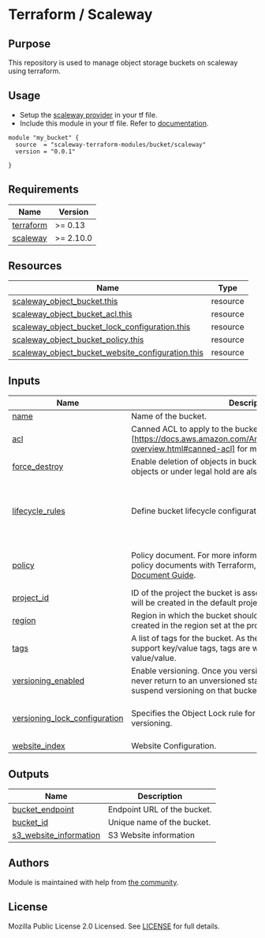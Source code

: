 # Terraform / Scaleway

## Purpose

This repository is used to manage object storage buckets on scaleway using terraform.

## Usage

- Setup the [scaleway provider](https://www.terraform.io/docs/providers/scaleway/index.html) in your tf file.
- Include this module in your tf file. Refer to [documentation](https://www.terraform.io/docs/modules/sources.html#generic-git-repository).

```hcl
module "my_bucket" {
  source  = "scaleway-terraform-modules/bucket/scaleway"
  version = "0.0.1"

}
```

<!-- BEGIN_TF_DOCS -->
## Requirements

| Name | Version |
|------|---------|
| <a name="requirement_terraform"></a> [terraform](#requirement_terraform) | >= 0.13 |
| <a name="requirement_scaleway"></a> [scaleway](#requirement_scaleway) | >= 2.10.0 |

## Resources

| Name | Type |
|------|------|
| [scaleway_object_bucket.this](https://registry.terraform.io/providers/scaleway/scaleway/latest/docs/resources/object_bucket) | resource |
| [scaleway_object_bucket_acl.this](https://registry.terraform.io/providers/scaleway/scaleway/latest/docs/resources/object_bucket_acl) | resource |
| [scaleway_object_bucket_lock_configuration.this](https://registry.terraform.io/providers/scaleway/scaleway/latest/docs/resources/object_bucket_lock_configuration) | resource |
| [scaleway_object_bucket_policy.this](https://registry.terraform.io/providers/scaleway/scaleway/latest/docs/resources/object_bucket_policy) | resource |
| [scaleway_object_bucket_website_configuration.this](https://registry.terraform.io/providers/scaleway/scaleway/latest/docs/resources/object_bucket_website_configuration) | resource |

## Inputs

| Name | Description | Type | Default | Required |
|------|-------------|------|---------|:--------:|
| <a name="input_name"></a> [name](#input_name) | Name of the bucket. | `string` | n/a | yes |
| <a name="input_acl"></a> [acl](#input_acl) | Canned ACL to apply to the bucket. See AWS (documentation)[https://docs.aws.amazon.com/AmazonS3/latest/userguide/acl-overview.html#canned-acl] for more information. | `string` | `"private"` | no |
| <a name="input_force_destroy"></a> [force_destroy](#input_force_destroy) | Enable deletion of objects in bucket before destroying, locked objects or under legal hold are also deleted and not recoverable. | `bool` | `false` | no |
| <a name="input_lifecycle_rules"></a> [lifecycle_rules](#input_lifecycle_rules) | Define bucket lifecycle configuration | ```list(object({ id = string prefix = optional(string) tags = optional(map(string)) enabled = bool abort_incomplete_multipart_upload_days = optional(number) expiration = optional(object({ days = string })) transition = optional(object({ days = number storage_class = string })) }))``` | `[]` | no |
| <a name="input_policy"></a> [policy](#input_policy) | Policy document. For more information about building AWS IAM policy documents with Terraform, see the [AWS IAM Policy Document Guide](https://learn.hashicorp.com/tutorials/terraform/aws-iam-policy). | ```object({ Version = string, Id = string Statement = list(object({ Sid = string Effect = string Principal = string Action = list(string) Resource = list(string) })) })``` | `null` | no |
| <a name="input_project_id"></a> [project_id](#input_project_id) | ID of the project the bucket is associated with. If null, ressources will be created in the default project associated with the key. | `string` | `null` | no |
| <a name="input_region"></a> [region](#input_region) | Region in which the bucket should be created. Ressource will be created in the region set at the provider level if null. | `string` | `null` | no |
| <a name="input_tags"></a> [tags](#input_tags) | A list of tags for the bucket. As the Scaleway console does not support key/value tags, tags are written with the format value/value. | `list(string)` | `[]` | no |
| <a name="input_versioning_enabled"></a> [versioning_enabled](#input_versioning_enabled) | Enable versioning. Once you version-enable a bucket, it can never return to an unversioned state. You can, however, suspend versioning on that bucket. | `bool` | `false` | no |
| <a name="input_versioning_lock_configuration"></a> [versioning_lock_configuration](#input_versioning_lock_configuration) | Specifies the Object Lock rule for the bucket. Requires versioning. | ```object({ mode = string, days = optional(number), years = optional(number), })``` | ```{ "days": null, "mode": "GOVERNANCE", "years": null }``` | no |
| <a name="input_website_index"></a> [website_index](#input_website_index) | Website Configuration. | `string` | `null` | no |

## Outputs

| Name | Description |
|------|-------------|
| <a name="output_bucket_endpoint"></a> [bucket_endpoint](#output_bucket_endpoint) | Endpoint URL of the bucket. |
| <a name="output_bucket_id"></a> [bucket_id](#output_bucket_id) | Unique name of the bucket. |
| <a name="output_s3_website_information"></a> [s3_website_information](#output_s3_website_information) | S3 Website information |
<!-- END_TF_DOCS -->

## Authors

Module is maintained with help from [the community](https://github.com/scaleway-terraform-modules/terraform-scaleway-bucket/graphs/contributors).

## License

Mozilla Public License 2.0 Licensed. See [LICENSE](https://github.com/scaleway-terraform-modules/terraform-scaleway-bucket/tree/master/LICENSE) for full details.
